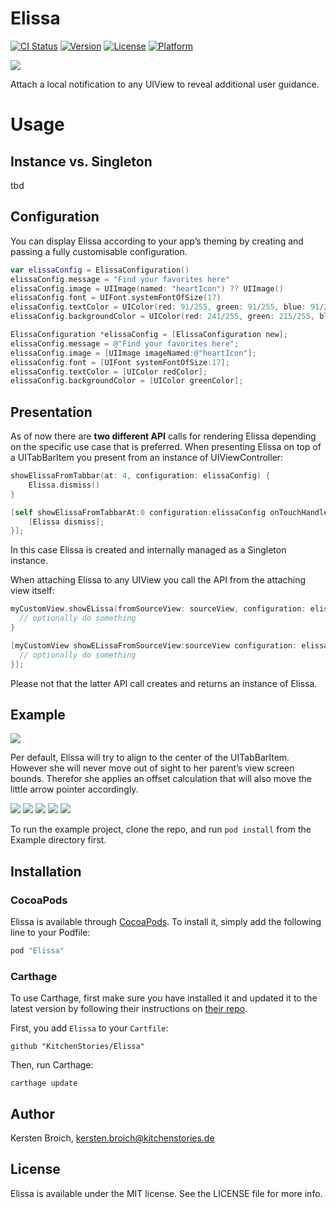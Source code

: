 # Elissa

[![CI Status](http://img.shields.io/travis/KitchenStories/Elissa.svg?style=flat)](https://travis-ci.org/KitchenStories/Elissa)
[![Version](https://img.shields.io/cocoapods/v/Elissa.svg?style=flat)](http://cocoapods.org/pods/Elissa)
[![License](https://img.shields.io/cocoapods/l/Elissa.svg?style=flat)](http://cocoapods.org/pods/Elissa)
[![Platform](https://img.shields.io/cocoapods/p/Elissa.svg?style=flat)](http://cocoapods.org/pods/Elissa)

![](https://github.com/KitchenStories/Elissa/blob/master/images/Elissa_logo.png)

Attach a local notification to any UIView to reveal additional user guidance.

# Usage

## Instance vs. Singleton

tbd

## Configuration

You can display Elissa according to your app’s theming by creating and passing a fully customisable configuration.

```swift
var elissaConfig = ElissaConfiguration()
elissaConfig.message = "Find your favorites here"
elissaConfig.image = UIImage(named: "heartIcon") ?? UIImage()
elissaConfig.font = UIFont.systemFontOfSize(17)
elissaConfig.textColor = UIColor(red: 91/255, green: 91/255, blue: 91/255, alpha: 1.0)
elissaConfig.backgroundColor = UIColor(red: 241/255, green: 215/255, blue: 85/255, alpha: 1.0)
```

```objective-c
ElissaConfiguration *elissaConfig = [ElissaConfiguration new];
elissaConfig.message = @"Find your favorites here";
elissaConfig.image = [UIImage imageNamed:@"heartIcon"];
elissaConfig.font = [UIFont systemFontOfSize:17];
elissaConfig.textColor = [UIColor redColor];
elissaConfig.backgroundColor = [UIColor greenColor];
```

## Presentation

As of now there are **two different API** calls for rendering Elissa depending on the specific use case that is preferred. When presenting Elissa on top of a UITabBarItem you present from an instance of UIViewController:

```swift
showElissaFromTabbar(at: 4, configuration: elissaConfig) {            
    Elissa.dismiss()
}
```

```objective-c
[self showElissaFromTabbarAt:0 configuration:elissaConfig onTouchHandler:^{
    [Elissa dismiss];
}];
```
In this case Elissa is created and internally managed as a Singleton instance.

When attaching Elissa to any UIView you call the API from the attaching view itself:

```swift
myCustomView.showELissa(fromSourceView: sourceView, configuration: elissaConfig) {
  // optionally do something
}
```

```objective-c
[myCustomView showELissaFromSourceView:sourceView configuration: elissaConfig onTouchHandler:^{
  // optionally do something
}];
```

Please not that the latter API call creates and returns an instance of Elissa.

## Example

![](https://github.com/KitchenStories/Elissa/blob/master/images/elissa_demo.gif)

Per default, Elissa will try to align to the center of the UITabBarItem. However she will never move out of sight to her parent’s view screen bounds. Therefor she applies an offset calculation that will also move the little arrow pointer accordingly.

![](https://github.com/KitchenStories/Elissa/blob/master/images/tabbar_item_0.png)
![](https://github.com/KitchenStories/Elissa/blob/master/images/tabbar_item_1.png)
![](https://github.com/KitchenStories/Elissa/blob/master/images/tabbar_item_2.png)
![](https://github.com/KitchenStories/Elissa/blob/master/images/tabbar_item_3.png)
![](https://github.com/KitchenStories/Elissa/blob/master/images/tabbar_item_4.png)

To run the example project, clone the repo, and run `pod install` from the Example directory first.

## Installation

### CocoaPods

Elissa is available through [CocoaPods](http://cocoapods.org). To install
it, simply add the following line to your Podfile:

```ruby
pod "Elissa"
```

### Carthage

To use Carthage, first make sure you have installed it and updated it to the latest version by following their instructions on [their repo](https://github.com/Carthage/Carthage).

First, you add `Elissa` to your `Cartfile`:

```
github "KitchenStories/Elissa"
```
Then, run Carthage:

```
carthage update
```

## Author

Kersten Broich, kersten.broich@kitchenstories.de

## License

Elissa is available under the MIT license. See the LICENSE file for more info.
